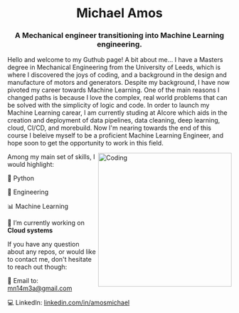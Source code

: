 <!-- 
[![MasterHead](https://user-images.githubusercontent.com/105168503/175774014-e7e33113-41a4-4d29-b506-7121fc4e9334.gif)](https://github.com/amosmike)
<img align="right" src="[https://user-images.githubusercontent.com/105168503/175774014-e7e33113-41a4-4d29-b506-7121fc4e9334.gif]" alt="" width="400"  />
-->
<h1 align="center">Michael Amos</h1>
<h3 align="center">A Mechanical engineer transitioning into Machine Learning engineering.</h3>


<!--
**amosmike/amosmike** is a ✨ _special_ ✨ repository because its `README.md` (this file) appears on your GitHub profile.

Here are some ideas to get you started:

- 🔭 I’m currently working on ...
- 🌱 I’m currently learning ...
- 👯 I’m looking to collaborate on ...
- 🤔 I’m looking for help with ...
- 💬 Ask me about ...
- 📫 How to reach me: ...
- 😄 Pronouns: ...
- ⚡ Fun fact: ...
-->

Hello and welcome to my Guthub page! A bit about me... I have a Masters degree in Mechanical Engineering from the University of Leeds, which is where I discovered the joys of coding, and a background in the design and manufacture of motors and generators. Despite my background, I have now pivoted my career towards Machine Learning. One of the main reasons I changed paths is because I love the complex, real world problems that can be solved with the simplicity of logic and code. In order to launch my Machine Learning carear, I am currently studing at AIcore which aids in the creation and deployment of data pipelines, data cleaning, deep learning, cloud, CI/CD, and morebuild. Now I'm nearing towards the end of this course I beleive myself to be a proficient Machine Learning Engineer, and hope soon to get the opportunity to work in this field.


<img align="right" src="https://user-images.githubusercontent.com/105168503/175774014-e7e33113-41a4-4d29-b506-7121fc4e9334.gif" alt="Coding" width="300"  />

Among my main set of skills, I would highlight:

🐍 Python 

🔧 Engineering 

📊 Machine Learning 

<!--🤖 Deep Learning (Tensorflow and Pytorch)--> 
🔭 I’m currently working on **Cloud systems**

If you have any question about any repos, or would like to contact me, don't hesitate to reach out though:

📨 Email to: mn14m3a@gmail.com

💻 LinkedIn: [linkedin.com/in/amosmichael](https://www.linkedin.com/in/amos-michael/)
